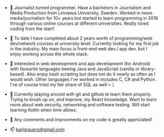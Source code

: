 - 👋 Journalist turned programmer. Have a bachelors in Journalism and Media Production from Linnaeus University, Sweden. Worked in news media/journalism for 10+ years but started to learn programming in 2018 through various online courses at different universities. Really loved coding from the start! 

- 👋 To date I have completed about 2 years worth of programming/web dev/network courses at university level. Currently looking for my first job in the industry. My main focus is front-end web dev./ app dev. but I enjoy working across the whole stack.

- 👀 Interested in web development and app development (for Android) with favourite languages beeing Java and JavaScript (vanilla or library-based). Also enjoy bash scripting but does not do it nearly as often as I would wish. Other languages I've worked in includes C, C# and Python. I've of course tried my fair share of SQL as well = ) 

- 🌱 Currently playing around with git and github to learn them properly. Trying to brush up on, and improve, my React knowledge. Want to learn more about web security, networking and software testing. Will start learning Kotlin when time allows.

- 💞️ Any comments and improvments on my code is greatly appriciated!

- 📫 karlgrauers@gmail.com

<!---
k-grau/k-grau is a ✨ special ✨ repository because its `README.md` (this file) appears on your GitHub profile.
You can click the Preview link to take a look at your changes.
--->
